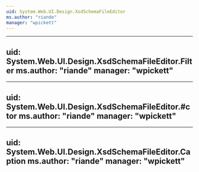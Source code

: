 ```yaml
---
uid: System.Web.UI.Design.XsdSchemaFileEditor
ms.author: "riande"
manager: "wpickett"
---
```


---
uid: System.Web.UI.Design.XsdSchemaFileEditor.Filter
ms.author: "riande"
manager: "wpickett"
---

---
uid: System.Web.UI.Design.XsdSchemaFileEditor.#ctor
ms.author: "riande"
manager: "wpickett"
---

---
uid: System.Web.UI.Design.XsdSchemaFileEditor.Caption
ms.author: "riande"
manager: "wpickett"
---
